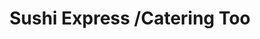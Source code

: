 ---
layout: place
title: "Sushi Express /Catering Too"
permalink: /florida/miami/sushi-express-catering-too.html
stateAbbr: FL
stateName: Florida
cityName: Miami
seo:
  name: "Sushi Express /Catering Too"
  type: Restaurant
  links: null
description: "Sushi Express /Catering Too serves delicious sushi in Miami, Florida. Try fresh Japanese dishes for a great dining experience. "
place_id: ChIJD2vY1IC52YgRPdo7UQlsUqY
photos:
  - name: >-
      places/ChIJD2vY1IC52YgRPdo7UQlsUqY/photos/AeeoHcLiLo_Z13aAqVy_qrV0cGSIuuPP6F8220fjblwGonH8dUhoUq3ZhBSuwkijk8f4TXp-rtXEkCkoCMIaf-1TeiS0AjrLni89WQbzdELzIapGArn6CCHxJAO-2nWQLe96FxiAEyuuR-pUng3scd6BZeiOmyRN5z4S4IzcqHXH-17xPm9wBi_3gEatHcuGYTP2-HXDF32yn5PopDFMXVfqn2fcALVzz2VGdW5iH_UXl9PoJRQ5qmkrCoZfNhGraGHzHCdMId3FkKRR3mYGcHc8mAWLkNd-0adIaO0LnMCh-9DN-A
    widthPx: 1889
    heightPx: 4192
    authorAttributions:
      - displayName: Sushi Express /Catering Too
        uri: https://maps.google.com/maps/contrib/110687301385861047814
        photoUri: >-
          https://lh3.googleusercontent.com/a-/ALV-UjU88KotBJecuyr48SGuVaa_An41rveA7IWt3VtIWe5fsKV-rPPv=s100-p-k-no-mo
    flagContentUri: >-
      https://www.google.com/local/imagery/report/?cb_client=maps_api_places.places_api&image_key=!1e10!2sAF1QipOwhHIqHQPLEFT4SE4hYlSx-YFOrddFX1yIv6CU&hl=en-US
    googleMapsUri: >-
      https://www.google.com/maps/place//data=!3m4!1e2!3m2!1sAF1QipOwhHIqHQPLEFT4SE4hYlSx-YFOrddFX1yIv6CU!2e10!4m2!3m1!1s0x88d9b980d4d86b0f:0xa6526c09513bda3d
  - name: >-
      places/ChIJD2vY1IC52YgRPdo7UQlsUqY/photos/AeeoHcLVOgQmW-onCR0ks6eE-Ydi6Vux2S2rhYhhPup9p9_zjJv3OpSmCS6jD5asOOfW5HW7upFrHCU2Y9Y0HE9azWWA7ZtfPIG4f8gTBjYx6jSdCYcIqZNlBPSQbsKRVzw63WEWwwr90ZhFwUreI9AvUtpXJd8JJqoxVDfNrNP0HIEZZYMQZ_pnJTlotZVqz9hwhHA6puq2likjKJsn-BJtt8yiXNxAr2iZESIe_rDuvKN9QWqhEQgP0vL8ntX1feWeaZwTsndvLLUqXPinKo-5b0NHSAk25YBGDuDOreDisbGXaA
    widthPx: 974
    heightPx: 647
    authorAttributions:
      - displayName: Sushi Express /Catering Too
        uri: https://maps.google.com/maps/contrib/110687301385861047814
        photoUri: >-
          https://lh3.googleusercontent.com/a-/ALV-UjU88KotBJecuyr48SGuVaa_An41rveA7IWt3VtIWe5fsKV-rPPv=s100-p-k-no-mo
    flagContentUri: >-
      https://www.google.com/local/imagery/report/?cb_client=maps_api_places.places_api&image_key=!1e10!2sAF1QipPwYlhKx9Z46ScmywYl870zQr-YELwGI3t7KRI9&hl=en-US
    googleMapsUri: >-
      https://www.google.com/maps/place//data=!3m4!1e2!3m2!1sAF1QipPwYlhKx9Z46ScmywYl870zQr-YELwGI3t7KRI9!2e10!4m2!3m1!1s0x88d9b980d4d86b0f:0xa6526c09513bda3d
  - name: >-
      places/ChIJD2vY1IC52YgRPdo7UQlsUqY/photos/AeeoHcLcgrCggjWEeNV5Udr967mklLTIiQ0E8f6DRsP7aZ1Bk2FDoq8zMwTr9EJp5HnZWOWIGg_uwSrbjkKE9FLyPSiXmbekPn0aGFtFRiBgYECcAUBE-VO2Woq9eH5znKFUNz4_QSDf6y3AToYHqjUR5Fhww0GZErv4B7ftXMqISuunCxgYSGZnSJR9UR60-pAG-3BSIq5lIIKoii_ECqLZdfjJuJCkvCsyY4cPWI4Gl6iBOorupHzWBw8hSbxJpdWL0atfLIz7qTKei6awgXgLXHAN-yvIlc0K82bnGCIaVL-ePg
    widthPx: 1080
    heightPx: 761
    authorAttributions:
      - displayName: Sushi Express /Catering Too
        uri: https://maps.google.com/maps/contrib/110687301385861047814
        photoUri: >-
          https://lh3.googleusercontent.com/a-/ALV-UjU88KotBJecuyr48SGuVaa_An41rveA7IWt3VtIWe5fsKV-rPPv=s100-p-k-no-mo
    flagContentUri: >-
      https://www.google.com/local/imagery/report/?cb_client=maps_api_places.places_api&image_key=!1e10!2sAF1QipPlzrTrijd4X_ur4yn26wPzu3ehBa8Z5UtcT2VU&hl=en-US
    googleMapsUri: >-
      https://www.google.com/maps/place//data=!3m4!1e2!3m2!1sAF1QipPlzrTrijd4X_ur4yn26wPzu3ehBa8Z5UtcT2VU!2e10!4m2!3m1!1s0x88d9b980d4d86b0f:0xa6526c09513bda3d
  - name: >-
      places/ChIJD2vY1IC52YgRPdo7UQlsUqY/photos/AeeoHcKt5bb9o29SkzBX7M1q2i34m5mOeY4EDYmH5ePlXQLKq2_h5eGATr5SUTvaynbSDSRNVLIxnjDzAQz0hEgynBDh0OVcHaFdySlCExmI_7mw9Z6nTrN5ZzKtWKC2IIfjxeEGecBrOpyqEaN_vLH95vGL5SEJnHv8bEt5UCOl9NlpP56WfSsU2B3PdPlJwCF5gryzy4PiYIZB1sfk5mH92b5oNvGfnMFxiugA3maB2Ia8jGLmmTjwpIQ4zLVrChcPM22e6CFWjx99Exp9dVL0Nj_HNKoieSBclFMDsGg_J09YVw
    widthPx: 3974
    heightPx: 3116
    authorAttributions:
      - displayName: Sushi Express /Catering Too
        uri: https://maps.google.com/maps/contrib/110687301385861047814
        photoUri: >-
          https://lh3.googleusercontent.com/a-/ALV-UjU88KotBJecuyr48SGuVaa_An41rveA7IWt3VtIWe5fsKV-rPPv=s100-p-k-no-mo
    flagContentUri: >-
      https://www.google.com/local/imagery/report/?cb_client=maps_api_places.places_api&image_key=!1e10!2sAF1QipNvSMRJFXTWuLPdJiRz0mAQGpsC99zPozK0AvgX&hl=en-US
    googleMapsUri: >-
      https://www.google.com/maps/place//data=!3m4!1e2!3m2!1sAF1QipNvSMRJFXTWuLPdJiRz0mAQGpsC99zPozK0AvgX!2e10!4m2!3m1!1s0x88d9b980d4d86b0f:0xa6526c09513bda3d
  - name: >-
      places/ChIJD2vY1IC52YgRPdo7UQlsUqY/photos/AeeoHcLYSC1W8NkX16nhC5GMHDRe74wxMHRUhsB29qqfW2e_5mv-eRP47trcutmgcy9IzIKV1CougyGIIjIGytKMj77y6MZvTeGC7yn49qDtLtipxO91roiV489B3hhbloOa398OJ93-nA8-rfaMJ9jOrgVO8QQafr9CznwSo_yJrEfq0xCT6LK4kxvLzJwN1l-VnVDdC8irzOpM57I5-t2eD4XwIXYWkMDIwOgWG3Hb6-z0GyMzzFfBAFW144z4gg_LundZiN3eqQIJWjSJroDjOvWf8cV8EcQ1V1f5VFtCpH1_KKFPoRbspEXoPpBSeRbHaudsymVOPgC-jqZLHYWoMZIi0cq6KEhUXDbIcjQendapW0kJ0GY8EjSUb3HfnJQYrYNX0XLPKYQ2CS0bqniEmicQpvuyBVxKUdPDgfFLpJvzFQ
    widthPx: 4000
    heightPx: 2252
    authorAttributions:
      - displayName: Billy S
        uri: https://maps.google.com/maps/contrib/101224590439261271728
        photoUri: >-
          https://lh3.googleusercontent.com/a-/ALV-UjXDHITyG-Bn2AI2n2_kPR9XQ_KEgzOBt8TdFpA_x_wQ-DOsxis=s100-p-k-no-mo
    flagContentUri: >-
      https://www.google.com/local/imagery/report/?cb_client=maps_api_places.places_api&image_key=!1e10!2sCIHM0ogKEICAgMDwtJHgfw&hl=en-US
    googleMapsUri: >-
      https://www.google.com/maps/place//data=!3m4!1e2!3m2!1sCIHM0ogKEICAgMDwtJHgfw!2e10!4m2!3m1!1s0x88d9b980d4d86b0f:0xa6526c09513bda3d
  - name: >-
      places/ChIJD2vY1IC52YgRPdo7UQlsUqY/photos/AeeoHcLjQ47_wEzRk7w3ih_nXGLgefW6dr3B0WnaA84GLTFrTeRJZeHj2ueAHw_4wO_EXELuPsaf-boG1yEeLyCoHrzhRBn6LdeVLfp-m9W39MiyEGST1iY0sHK6ReRqkeNvI0bX3Rc4paxCZxTh09qO-8tgj5iU-soDz78OaZlzR3Si4fgZ4JAMKam-rqcump8SDpLJjRmm6m-IUmdqQmYOs6woFCY02R80S0wpYfyKzuHLpKziA9893o-HMDh6M2HrnTNvtJwvxZvtZOPzn9UivgXrUuPUUVgGhIj37y677k9cYw
    widthPx: 2000
    heightPx: 1122
    authorAttributions:
      - displayName: Sushi Express /Catering Too
        uri: https://maps.google.com/maps/contrib/110687301385861047814
        photoUri: >-
          https://lh3.googleusercontent.com/a-/ALV-UjU88KotBJecuyr48SGuVaa_An41rveA7IWt3VtIWe5fsKV-rPPv=s100-p-k-no-mo
    flagContentUri: >-
      https://www.google.com/local/imagery/report/?cb_client=maps_api_places.places_api&image_key=!1e10!2sAF1QipNu4FGY8WXiic7zmsdRWmDV3mPyw0pSMY5I6GMl&hl=en-US
    googleMapsUri: >-
      https://www.google.com/maps/place//data=!3m4!1e2!3m2!1sAF1QipNu4FGY8WXiic7zmsdRWmDV3mPyw0pSMY5I6GMl!2e10!4m2!3m1!1s0x88d9b980d4d86b0f:0xa6526c09513bda3d
  - name: >-
      places/ChIJD2vY1IC52YgRPdo7UQlsUqY/photos/AeeoHcJWnwMsTSbFLxNS27lnzOWuIBBaC5gU2K1_T0DSen_1-BTDLUQoi7UfR7w3QzIWdJETC5vggxTo856Qu7CHGbRu57Dpycm0gmUOj8r-6p3ttb51OPAwIhc1vw3ISMg_7wStvE9hdqA4AQ41li495jfV-AYkX74tjeCSaqrZ19tPs9bXWOFNVWAkdiFyVR6dD7LMtzV1Q-arVgbEQzxJyf5KiXc5ouhx2KskT-dcLJPpkraNEwSCNxlMami9rRzRH47d7oKP_D4HGl_Z9FtV1NA5i7t7wdmmwK7lf3kvztJ8Fg
    widthPx: 1080
    heightPx: 842
    authorAttributions:
      - displayName: Sushi Express /Catering Too
        uri: https://maps.google.com/maps/contrib/110687301385861047814
        photoUri: >-
          https://lh3.googleusercontent.com/a-/ALV-UjU88KotBJecuyr48SGuVaa_An41rveA7IWt3VtIWe5fsKV-rPPv=s100-p-k-no-mo
    flagContentUri: >-
      https://www.google.com/local/imagery/report/?cb_client=maps_api_places.places_api&image_key=!1e10!2sAF1QipPud8bZoKgCBCNoqxlE0zsNmVZXV7Bi3UO4WgRa&hl=en-US
    googleMapsUri: >-
      https://www.google.com/maps/place//data=!3m4!1e2!3m2!1sAF1QipPud8bZoKgCBCNoqxlE0zsNmVZXV7Bi3UO4WgRa!2e10!4m2!3m1!1s0x88d9b980d4d86b0f:0xa6526c09513bda3d
  - name: >-
      places/ChIJD2vY1IC52YgRPdo7UQlsUqY/photos/AeeoHcKsewTvu4v5jB7ytL5tBa6lSPnAWoDlQRwro_hxJTsWBeJHaiBmSa1I5ft7kGRxW60aBzK0kNIFvfiIh_Y2d6ujDdI_6RnAl75z85uEzBVuVjfyl8ctbwTgE-Su3RoGales_6Yuu2O5Rs7oAaD6AbeoWaZ3fWHHMw44Z7mCBw1lKlP5PFUhyvtupK-7zitKab7qrlysV7cWIfl3DiJ84v3NfucoJZZhjDJr29WGkZwkP74oEsbASuXzrgFqxEh3AiG5zGHzfQjah23X600lfZ9VOp8XBYhnGPEQSWxANp7ymg
    widthPx: 4377
    heightPx: 3102
    authorAttributions:
      - displayName: Sushi Express /Catering Too
        uri: https://maps.google.com/maps/contrib/110687301385861047814
        photoUri: >-
          https://lh3.googleusercontent.com/a-/ALV-UjU88KotBJecuyr48SGuVaa_An41rveA7IWt3VtIWe5fsKV-rPPv=s100-p-k-no-mo
    flagContentUri: >-
      https://www.google.com/local/imagery/report/?cb_client=maps_api_places.places_api&image_key=!1e10!2sAF1QipPZLsF8k0NWIvDj7B3FdPUe8l-kKmX1yCIKd58O&hl=en-US
    googleMapsUri: >-
      https://www.google.com/maps/place//data=!3m4!1e2!3m2!1sAF1QipPZLsF8k0NWIvDj7B3FdPUe8l-kKmX1yCIKd58O!2e10!4m2!3m1!1s0x88d9b980d4d86b0f:0xa6526c09513bda3d
  - name: >-
      places/ChIJD2vY1IC52YgRPdo7UQlsUqY/photos/AeeoHcIMTRO0ECwiALKuDsAXm91iYFrSzV8qHIHJv3tN5ZPUzlqA_A2qL4SqK32zLAtZJYMRj8WKuzeVDo1RTOyM0dm8BjgerV8fbE8oHCyoYZJlu6dERwhcID2QtBq0R3M374PIpOLpk6cQPnIh3jMbYjrORyM8EwpFMAVPj6O6QKt7mSPjfo75gWqRN9w7y35M-4TqieoZ95U3wxx5K_CFXvRk4IAN23IIS7KwaIdgoKoHcmJALKqlS9JCsD6kWW49vs_n6g0-U8pp9UxCjeeWEWDktoxrB-ogkQsP_2bPwK9a5w
    widthPx: 1080
    heightPx: 773
    authorAttributions:
      - displayName: Sushi Express /Catering Too
        uri: https://maps.google.com/maps/contrib/110687301385861047814
        photoUri: >-
          https://lh3.googleusercontent.com/a-/ALV-UjU88KotBJecuyr48SGuVaa_An41rveA7IWt3VtIWe5fsKV-rPPv=s100-p-k-no-mo
    flagContentUri: >-
      https://www.google.com/local/imagery/report/?cb_client=maps_api_places.places_api&image_key=!1e10!2sAF1QipN0XuZoWGa1YFfPB_JwRwHrc5lrQNJBb5GJU_Mc&hl=en-US
    googleMapsUri: >-
      https://www.google.com/maps/place//data=!3m4!1e2!3m2!1sAF1QipN0XuZoWGa1YFfPB_JwRwHrc5lrQNJBb5GJU_Mc!2e10!4m2!3m1!1s0x88d9b980d4d86b0f:0xa6526c09513bda3d
  - name: >-
      places/ChIJD2vY1IC52YgRPdo7UQlsUqY/photos/AeeoHcJV-UYWb9RLoMWx2szlWVWkQfrSkZUb-lTblRxknLancZ5kv6uQVXQPWFCa5mG2QK43kGZ0HrIeM1hAFkM7DxDRQ2GiSb-0xPDnGmV2N4nvARr7RVLdSWCNFWzGgrGLYWy0he1hEtw18v67f93DPb6YnnPqUTpVe5Y5MlSF8D301wYDQuo3huM7rVRisOBlTL-q-_qcANcMx4W7Nd_ijwxrGA5LWlIQZwVTEcE19n2yhDxTpiFveG1KS4BxizdcmQiqCEuDeBByLaWosQekgwV141R7W3aToJ9zfZoGHqzkHQ
    widthPx: 3468
    heightPx: 4624
    authorAttributions:
      - displayName: Sushi Express /Catering Too
        uri: https://maps.google.com/maps/contrib/110687301385861047814
        photoUri: >-
          https://lh3.googleusercontent.com/a-/ALV-UjU88KotBJecuyr48SGuVaa_An41rveA7IWt3VtIWe5fsKV-rPPv=s100-p-k-no-mo
    flagContentUri: >-
      https://www.google.com/local/imagery/report/?cb_client=maps_api_places.places_api&image_key=!1e10!2sAF1QipNbkJ4MqpEtO2piTrOlhMkrlIihnhKKMHWhcj1e&hl=en-US
    googleMapsUri: >-
      https://www.google.com/maps/place//data=!3m4!1e2!3m2!1sAF1QipNbkJ4MqpEtO2piTrOlhMkrlIihnhKKMHWhcj1e!2e10!4m2!3m1!1s0x88d9b980d4d86b0f:0xa6526c09513bda3d
address: 3995 NW 25th St, Miami, FL 33142, USA
street: 3995 NW 25th St
city: Miami
state: FL
zip: '33142'
country: USA
neighborhood: null
latitude: '25.798811'
longitude: '-80.261521'
accessibility_options:
  wheelchairAccessibleParking: true
  wheelchairAccessibleEntrance: true
  wheelchairAccessibleRestroom: false
business_status: OPERATIONAL
name: Sushi Express /Catering Too
google_maps_links:
  directionsUri: >-
    https://www.google.com/maps/dir//''/data=!4m7!4m6!1m1!4e2!1m2!1m1!1s0x88d9b980d4d86b0f:0xa6526c09513bda3d!3e0
  placeUri: https://maps.google.com/?cid=11984760345659693629
  writeAReviewUri: >-
    https://www.google.com/maps/place//data=!4m3!3m2!1s0x88d9b980d4d86b0f:0xa6526c09513bda3d!12e1
  reviewsUri: >-
    https://www.google.com/maps/place//data=!4m4!3m3!1s0x88d9b980d4d86b0f:0xa6526c09513bda3d!9m1!1b1
  photosUri: >-
    https://www.google.com/maps/place//data=!4m3!3m2!1s0x88d9b980d4d86b0f:0xa6526c09513bda3d!10e5
primary_type: Sushi Restaurant
opening_hours:
  regular: null
  current: null
secondary_opening_hours:
  regular:
    weekdayDescriptions: null
    type: null
  current:
    weekdayDescriptions: null
    type: null
phone: null
price_level: null
price_range: null
rating: null
rating_count: 0
website: null
reviews: null
parking_options: null
payment_options: null
allow_dogs: null
curbside_pickup: null
delivery: null
dine_in: null
good_for_children: null
good_for_groups: null
good_for_sports: null
live_music: null
menu_for_children: null
outdoor_seating: null
reservable: null
restroom: null
serves_beer: null
serves_breakfast: null
serves_brunch: null
serves_cocktails: null
serves_coffee: null
serves_dinner: null
serves_dessert: null
serves_lunch: null
serves_vegetarian_food: null
serves_wine: null
takeout: null
update_category: essentials
summary: null

---